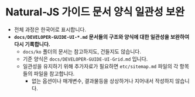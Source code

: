 # Natural-JS 가이드 문서 양식 일관성 보완

- 전체 과정은 한국어로 표시합니다.
- **`docs/DEVELOPER-GUIDE-UI-*.md` 문서들의 구조와 양식에 대한 일관성을 보완하여 다시 기록합니다.**
  - `docs/ko` 폴더의 문서는 참고하지도, 건들지도 않습니다.
  - 기준 양식은 `docs/DEVELOPER-GUIDE-UI-Grid.md` 입니다.
  - 일관성을 유지하기 위해 추가자료가 필요하면 `etc/sitemap.md` 파일의 각 항목들의 파일을 참고합니다.
    - 없는 옵션이나 매개변수, 결과물등을 상상하거나 지어내서 작성하지 않습니다.
